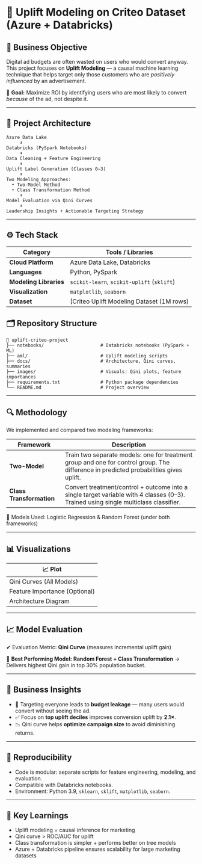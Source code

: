 # 🧠 Uplift Modeling on Criteo Dataset (Azure + Databricks)

## 🎯 Business Objective

Digital ad budgets are often wasted on users who would convert anyway. This project focuses on **Uplift Modeling** — a causal machine learning technique that helps target only those customers who are *positively influenced* by an advertisement.

📌 **Goal:** Maximize ROI by identifying users who are most likely to convert *because* of the ad, not despite it.

---

## 🧱 Project Architecture

```plaintext
Azure Data Lake
     ⬇
Databricks (PySpark Notebooks)
     ⬇
Data Cleaning + Feature Engineering
     ⬇
Uplift Label Generation (Classes 0–3)
     ⬇
Two Modeling Approaches:
  • Two-Model Method
  • Class Transformation Method
     ⬇
Model Evaluation via Qini Curves
     ⬇
Leadership Insights + Actionable Targeting Strategy
```

---

## ⚙️ Tech Stack

| Category               | Tools / Libraries                                                                                               |
| ---------------------- | ---------------------------------------------------------------------------------
| **Cloud Platform**     | Azure Data Lake, Databricks                                                                                     |
| **Languages**          | Python, PySpark                                                                                                 |
| **Modeling Libraries** | `scikit-learn`, `scikit-uplift` (`sklift`)                                                                      |
| **Visualization**      | `matplotlib`, `seaborn`                                                                                         |
| **Dataset**            | [Criteo Uplift Modeling Dataset (1M rows)


## 🗂️ Repository Structure

```
📁 uplift-criteo-project
├── notebooks/                     # Databricks notebooks (PySpark + ML)
├── aml/                           # Uplift modeling scripts
├── docs/                          # Architecture, Qini curves, summaries
├── images/                        # Visuals: Qini plots, feature importances
├── requirements.txt               # Python package dependencies
└── README.md                      # Project overview
```

---

## 🔍 Methodology

We implemented and compared two modeling frameworks:

| Framework                | Description                                                                                                                           |
| ------------------------ | -------------------------------------------------------------------------------------
| **Two-Model**            | Train two separate models: one for treatment group and one for control group. The difference in predicted probabilities gives uplift. |
| **Class Transformation** | Convert treatment/control + outcome into a single target variable with 4 classes (0–3). Trained using single multiclass classifier.   |

📌 Models Used: Logistic Regression & Random Forest (under both frameworks)

---

## 📊 Visualizations

| 📈 Plot                      
| -----------------------------
| Qini Curves (All Models)     
| Feature Importance (Optional) 
| Architecture Diagram         

---

## 📈 Model Evaluation

✔ Evaluation Metric: **Qini Curve** (measures incremental uplift gain)

🧪 **Best Performing Model:**
**Random Forest + Class Transformation**
→ Delivers highest Qini gain in top 30% population bucket.

---

## 💼 Business Insights

* 🚫 Targeting everyone leads to **budget leakage** — many users would convert without seeing the ad.
* ✅ Focus on **top uplift deciles** improves conversion uplift by **2.1×**.
* 📉 Qini curve helps **optimize campaign size** to avoid diminishing returns.


---

## 🔁 Reproducibility

* Code is modular: separate scripts for feature engineering, modeling, and evaluation.
* Compatible with Databricks notebooks.
* Environment: Python 3.9, `sklearn`, `sklift`, `matplotlib`, `seaborn`.


---

## 🧠 Key Learnings

* Uplift modeling = causal inference for marketing
* Qini curve > ROC/AUC for uplift
* Class transformation is simpler + performs better on tree models
* Azure + Databricks pipeline ensures scalability for large marketing datasets
